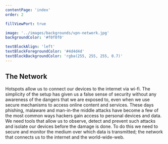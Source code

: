 ```yaml
---
contentPage: 'index'
order: 2

fillViewPort: true

image: '../images/backgrounds/vpn-network.jpg'
backgroundColor: '#f0f0f0'

textBlockAlign: 'left'
textBlockForegroundColor: '#4d4d4d'
textBlockBackgroundColor: 'rgba(255, 255, 255, 0.7)'
---
```


## The Network

Hotspots allow us to connect our devices to the internet via wi-fi. The simplicity of the setup has given us a false sense of security without any awareness of the dangers that we are exposed to, even when we use secure mechanisms to access online content and services. These days phishing, malaware and man-in-the middle attacks have become a few of the most common ways hackers gain access to personal devices and data. We need tools that allow us to observe, detect and prevent such attacks and isolate our devices before the damage is done. To do this we need to secure and monitor the medium over which data is transmitted; the network that connects us to the internet and the world-wide-web. 
